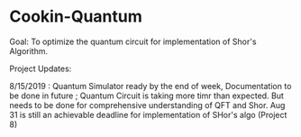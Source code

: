 # Cookin-Quantum

Goal: To optimize the quantum circuit for implementation of Shor's Algorithm.

Project Updates: 

8/15/2019 : Quantum Simulator ready by the end of week, Documentation to be done in future ; Quantum Circuit is taking more timr than expected. But needs to be done for comprehensive understanding of QFT and Shor. Aug 31 is still an achievable deadline for implementation of SHor's algo (Project 8)
